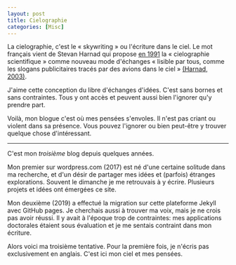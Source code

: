 ```yaml
---
layout: post
title: Cielographie
categories: [Misc]
---
```


La cielographie, c'est le « skywriting » ou l'écriture dans le ciel. Le mot français vient de Stevan Harnad qui propose [en 1991]((https://www.southampton.ac.uk/~harnad/Papers/Harnad/harnad90.skywriting.html)) la « cielographie scientifique » comme
nouveau mode d'échanges « lisible par tous, comme les slogans publicitaires tracés par des avions dans le ciel » [(Harnad, 2003)](https://eprints.soton.ac.uk/257710/1/cielographie.pdf).

J'aime cette conception du libre d'échanges d'idées. C'est sans bornes et sans contraintes. Tous y ont accès et peuvent aussi bien l'ignorer qu'y prendre part.

Voilà, mon blogue c'est où mes pensées s'envoles. Il n'est pas criant ou violent dans sa présence. Vous pouvez l'ignorer ou bien peut-être y trouver quelque chose d'intéressant.

***

C'est mon *troisième* blog depuis quelques années. 

Mon premier sur wordpress.com (2017) est né d'une certaine solitude dans ma recherche, et d'un désir de partager mes idées et (parfois) étranges explorations. Souvent le dimanche je me retrouvais à y écrire. Plusieurs projets et idées ont émergées ce site.

Mon deuxième (2019) a effectué la migration sur cette plateforme Jekyll avec GitHub pages. Je cherchais aussi à trouver ma voix, mais je ne crois pas avoir réussi. Il y avait à l'époque trop de contraintes: mes applications doctorales étaient sous évaluation et je me sentais contraint dans mon écriture. 

Alors voici ma troisième tentative. Pour la première fois, je n'écris pas exclusivement en anglais. C'est ici mon ciel et mes pensées.
